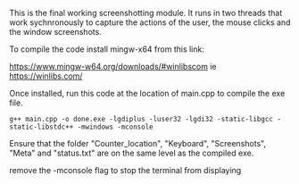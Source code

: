 This is the final working screenshotting module. 
It runs in two threads that work sychnronously to capture the actions of the user, the mouse clicks and the window screenshots.


To compile the code install mingw-x64 from this link: 

https://www.mingw-w64.org/downloads/#winlibscom 
ie https://winlibs.com/

Once installed, run this code at the location of main.cpp to compile the exe file. 
```
g++ main.cpp -o done.exe -lgdiplus -luser32 -lgdi32 -static-libgcc -static-libstdc++ -mwindows -mconsole
```
Ensure that the folder "Counter_location", "Keyboard", "Screenshots", "Meta" and "status.txt" are on the same level as the compiled exe. 

remove the  -mconsole flag to stop the terminal from displaying

